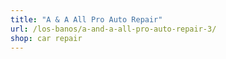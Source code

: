 ```yaml
---
title: "A & A All Pro Auto Repair"
url: /los-banos/a-and-a-all-pro-auto-repair-3/
shop: car repair
---
```

